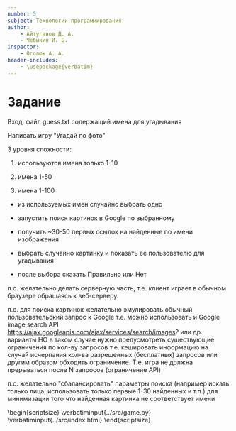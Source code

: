 ```yaml
---
number: 5
subject: Технологии программирования
author:
	- Айтуганов Д. А.
	- Чебыкин И. Б.
inspector:
	- Оголюк А. А.
header-includes:
	- \usepackage{verbatim}
---
```


# Задание

Вход: файл guess.txt содержащий имена для угадывания

Написать игру "Угадай по фото"

3 уровня сложности:

1) используются имена только 1-10

2) имена 1-50

3) имена 1-100

- из используемых имен случайно выбрать одно

- запустить поиск картинок в Google по выбранному

- получить ~30-50 первых ссылок на найденные по имени изображения

- выбрать случайно картинку и показать ее пользователю для угадывания

- после выбора сказать Правильно или Нет

п.с. желательно делать серверную часть, т.е. клиент играет в обычном браузере обращаясь к веб-серверу.

п.с. для поиска картинок желательно эмулировать обычный пользовательский запрос к Google
т.е. можно использовать и Google image search API
https://ajax.googleapis.com/ajax/services/search/images? или др. варианты
НО в таком случае нужно предусмотреть существующие ограничения по кол-ву запросов
т.е. кешировать информацию на случай исчерпания кол-ва разрешенных (бесплатных)
запросов или другим образом обходить ограничение.
Т.е. игра не должна прерываться после N запросов (ограничение API)

п.с. желательно "сбалансировать" параметры поиска (например искать только лица,
использовать только первые 1-30 найденных и т.п.)
для минимизации того что найденная картинка не соответствует имени

\begin{scriptsize}
\verbatiminput{../src/game.py}
\verbatiminput{../src/index.html}
\end{scriptsize}
